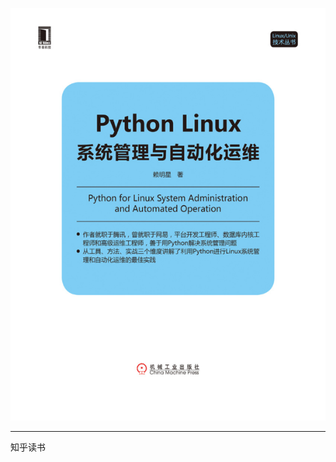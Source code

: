 ![](./../img/20200513093606.png)

----------------------------------------------------------------

知乎读书